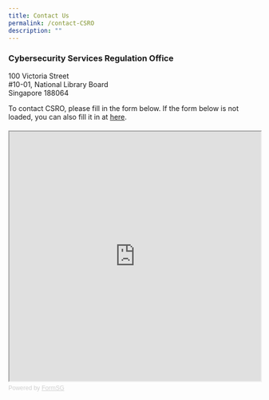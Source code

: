 ```yaml
---
title: Contact Us
permalink: /contact-CSRO
description: ""
---
```



### Cybersecurity Services Regulation Office
100 Victoria Street
<br>#10-01, National Library Board
<br>Singapore 188064

To contact CSRO, please fill in the form below. If the form below is not loaded, you can also fill it in at <a href="https://form.gov.sg/62271c618eac560016a163de">here</a>.</div>

<div style="font-family:Sans-Serif;font-size:15px;color:#000;opacity:0.9;padding-top:5px;padding-bottom:8px">

<!-- Change the width and height values to suit you best -->
<iframe id="iframe" src="https://form.gov.sg/62271c618eac560016a163de" style="width:100%;height:500px"></iframe>

<div style="font-family:Sans-Serif;font-size:12px;color:#999;opacity:0.5;padding-top:5px">Powered by <a href="https://form.gov.sg" style="color: #999">FormSG</a></div>
